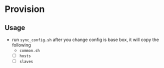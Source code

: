 # Provision

## Usage

- run `sync_config.sh` after you change config is base box, it will copy the following
  - `common.sh`
  - [ ] `hosts`
  - [ ] `slaves`
